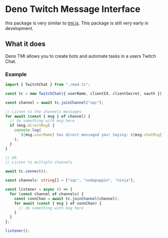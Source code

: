 # Deno Twitch Message Interface

this package is very similar to [tmi.js](https://github.com/tmijs/tmi.js). This package is still very early in development.

## What it does

Deno TMI allows you to create bots and automate tasks in a users Twitch Chat.

### Example

```typescript
import { TwitchChat } from "./mod.ts";

const tc = new TwitchChat({ userName, clientId, clientSecret, oauth });

const channel = await tc.joinChannel("xqc");

// Listen to the channels messages
for await (const { msg } of channel) {
  // do something with msg here
  if (msg.directMsg) {
    console.log(
      `${msg.userName} has direct messaged you! Saying: ${msg.chatMsg}`
    );
  }
}

// OR
// Listen to multiple channels

await tc.connect();

const channels: string[] = ["xqc", "sodapoppin", "ninja"];

const listener = async () => {
  for (const channel of channels) {
    const connChan = await tc.joinChannel(channel);
    for await (const { msg } of connChan) {
      // do something with msg here
    }
  }
};

listener();
```
